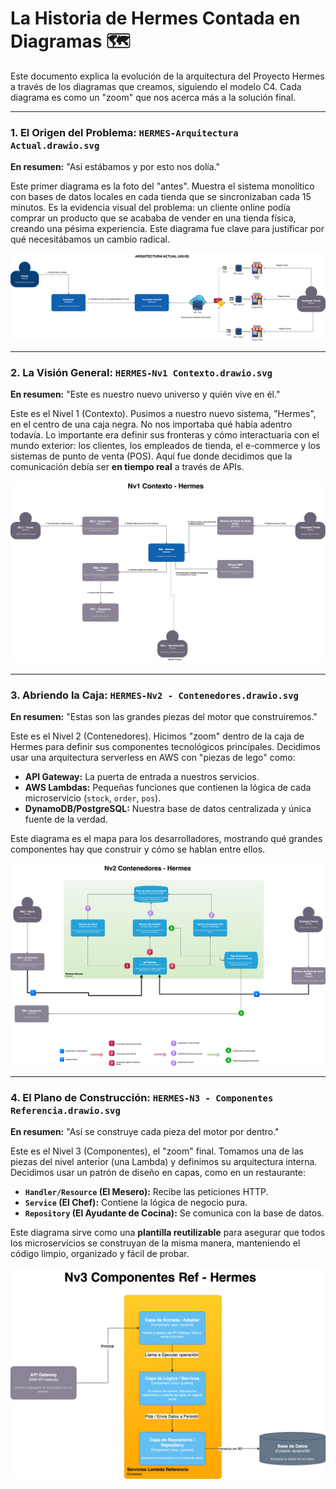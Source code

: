 # La Historia de Hermes Contada en Diagramas 🗺️

Este documento explica la evolución de la arquitectura del Proyecto Hermes a través de los diagramas que creamos, siguiendo el modelo C4. Cada diagrama es como un "zoom" que nos acerca más a la solución final.

---
### 1. El Origen del Problema: `HERMES-Arquitectura Actual.drawio.svg`

**En resumen:** "Así estábamos y por esto nos dolía."

Este primer diagrama es la foto del "antes". Muestra el sistema monolítico con bases de datos locales en cada tienda que se sincronizaban cada 15 minutos. Es la evidencia visual del problema: un cliente online podía comprar un producto que se acababa de vender en una tienda física, creando una pésima experiencia. Este diagrama fue clave para justificar por qué necesitábamos un cambio radical.

![Diagrama de Arquitectura Actual](diagramas/HERMES-Arquitectura%20Actual.drawio.svg)


---
### 2. La Visión General: `HERMES-Nv1 Contexto.drawio.svg`

**En resumen:** "Este es nuestro nuevo universo y quién vive en él."

Este es el Nivel 1 (Contexto). Pusimos a nuestro nuevo sistema, "Hermes", en el centro de una caja negra. No nos importaba qué había adentro todavía. Lo importante era definir sus fronteras y cómo interactuaría con el mundo exterior: los clientes, los empleados de tienda, el e-commerce y los sistemas de punto de venta (POS). Aquí fue donde decidimos que la comunicación debía ser **en tiempo real** a través de APIs.

![Diagrama de Contexto Nv1](diagramas/HERMES-Nv1%20Contexto.drawio.svg)


---
### 3. Abriendo la Caja: `HERMES-Nv2 - Contenedores.drawio.svg`

**En resumen:** "Estas son las grandes piezas del motor que construiremos."

Este es el Nivel 2 (Contenedores). Hicimos "zoom" dentro de la caja de Hermes para definir sus componentes tecnológicos principales. Decidimos usar una arquitectura serverless en AWS con "piezas de lego" como:
- **API Gateway:** La puerta de entrada a nuestros servicios.
- **AWS Lambdas:** Pequeñas funciones que contienen la lógica de cada microservicio (`stock`, `order`, `pos`).
- **DynamoDB/PostgreSQL:** Nuestra base de datos centralizada y única fuente de la verdad.

Este diagrama es el mapa para los desarrolladores, mostrando qué grandes componentes hay que construir y cómo se hablan entre ellos.

![Diagrama de Contenedores Nv2](diagramas/HERMES-Nv2%20-%20Contenedores.drawio.svg)


---
### 4. El Plano de Construcción: `HERMES-N3 - Componentes Referencia.drawio.svg`

**En resumen:** "Así se construye cada pieza del motor por dentro."

Este es el Nivel 3 (Componentes), el "zoom" final. Tomamos una de las piezas del nivel anterior (una Lambda) y definimos su arquitectura interna. Decidimos usar un patrón de diseño en capas, como en un restaurante:
- **`Handler/Resource` (El Mesero):** Recibe las peticiones HTTP.
- **`Service` (El Chef):** Contiene la lógica de negocio pura.
- **`Repository` (El Ayudante de Cocina):** Se comunica con la base de datos.

Este diagrama sirve como una **plantilla reutilizable** para asegurar que todos los microservicios se construyan de la misma manera, manteniendo el código limpio, organizado y fácil de probar.


![Diagrama de Contenedores Nv3](diagramas/HERMES-N3-ComponentesReferencia.drawio.svg)

